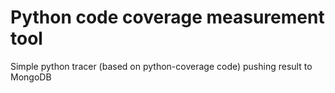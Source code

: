 Python code coverage measurement tool
=====================================

Simple python tracer (based on python-coverage code) pushing result to MongoDB
